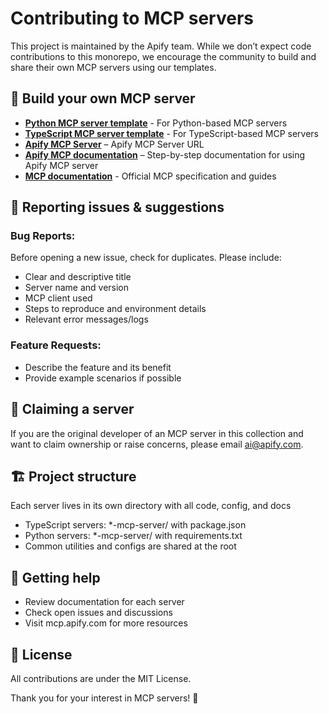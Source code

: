 # Contributing to MCP servers
This project is maintained by the Apify team. While we don’t expect code contributions to this monorepo, we encourage the community to build and share their own MCP servers using our templates.

## 🚀 Build your own MCP server

- **[Python MCP server template](https://apify.com/templates/python-mcp-server)** - For Python-based MCP servers
- **[TypeScript MCP server template](https://apify.com/templates/ts-mcp-server)** - For TypeScript-based MCP servers
- **[Apify MCP Server](https://mcp.apify.com/)** – Apify MCP Server URL
- **[Apify MCP documentation](https://docs.apify.com/platform/integrations/mcp)** – Step-by-step documentation for using Apify MCP server
- **[MCP documentation](https://modelcontextprotocol.io/)** - Official MCP specification and guides


## 🐛 Reporting issues & suggestions

### Bug Reports:

Before opening a new issue, check for duplicates. Please include:

- Clear and descriptive title
- Server name and version
- MCP client used
- Steps to reproduce and environment details
- Relevant error messages/logs

### Feature Requests:

- Describe the feature and its benefit
- Provide example scenarios if possible

## 🤝 Claiming a server

If you are the original developer of an MCP server in this collection and want to claim ownership or raise concerns, please email ai@apify.com.

## 🏗️ Project structure

Each server lives in its own directory with all code, config, and docs

- TypeScript servers: *-mcp-server/ with package.json
- Python servers: *-mcp-server/ with requirements.txt
- Common utilities and configs are shared at the root

## 🚀 Getting help

- Review documentation for each server
- Check open issues and discussions
- Visit mcp.apify.com for more resources

## 📄 License

All contributions are under the MIT License.

Thank you for your interest in MCP servers! 🎉
